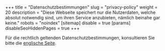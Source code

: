 +++
title = "Datenschutzbestimmungen"
slug = "privacy-policy"
weight = 20
description = "Diese Webseite speichert nur die Nutzerdaten, welche absolut notwendig sind, um ihren Service anzubieten, nämlich beinahe gar keine."
robots = "noindex"
[sitemap]
disable = true
[params]
disableSeoHiddenPages = true
+++

Für die rechtlich geltenden Datenschutzbestimmungen, konsultieren Sie bitte die [englische Seite](/legal-stuff/privacy-policy/).
